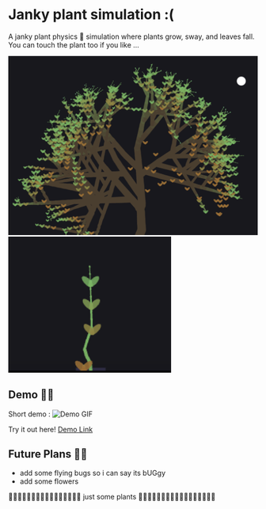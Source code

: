 
# Janky plant simulation :(  


A janky plant physics 🌱 simulation where plants grow, sway, and leaves fall. You can touch the plant too if you like ...

![when it is big](./assets/screenshot1.png)
![when it is small](./assets/screenshot2.png)

## Demo 🌱🌱

Short demo :
![Demo GIF](./assets/demo.gif)

Try it out here!
[Demo Link](https://yellowo2.github.io/janky-plant-sim/)

## Future Plans 🌱🌱
- add some flying bugs so i can say its bUGgy
- add some flowers

🌱🌱🌱🌱🌱🌱🌱🌱🌱🌱🌱🌱🌱🌱🌱🌱 just some plants 🌱🌱🌱🌱🌱🌱🌱🌱🌱🌱🌱🌱🌱🌱🌱🌱🌱